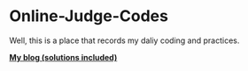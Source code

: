 # Online-Judge-Codes

Well, this is a place that records my daliy coding and practices.

[**My blog (solutions included)**](https://gnaq.cat/blogs/)

